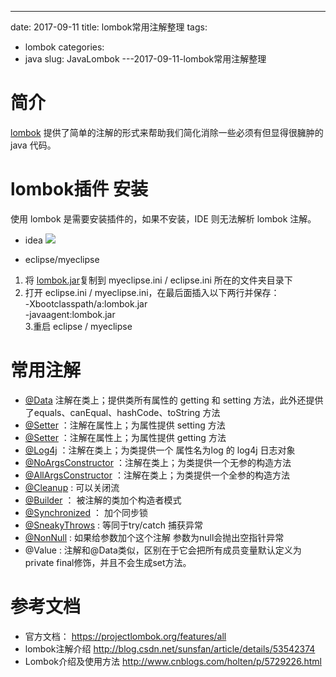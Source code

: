 ---
date: 2017-09-11
title: lombok常用注解整理
tags:
  - lombok
categories: 
  - java
slug: JavaLombok
---2017-09-11-lombok常用注解整理
<!--more-->

# 简介
[lombok](http://projectlombok.org/) 提供了简单的注解的形式来帮助我们简化消除一些必须有但显得很臃肿的 java 代码。

# lombok插件 安装
使用 lombok 是需要安装插件的，如果不安装，IDE 则无法解析 lombok 注解。 
 
- idea
![](https://image.xiaomo.info/idea_lombok.png)

- eclipse/myeclipse       
1. 将 [lombok.jar](https://projectlombok.org/downloads/lombok.jar)复制到 myeclipse.ini / eclipse.ini 所在的文件夹目录下     
2. 打开 eclipse.ini / myeclipse.ini，在最后面插入以下两行并保存：  
-Xbootclasspath/a:lombok.jar          
-javaagent:lombok.jar            
3.重启 eclipse / myeclipse          


# 常用注解 
- [@Data](https://projectlombok.org/features/Data)  注解在类上；提供类所有属性的 getting 和 setting 方法，此外还提供了equals、canEqual、hashCode、toString 方法
- [@Setter](https://projectlombok.org/features/GetterSetter) ：注解在属性上；为属性提供 setting 方法
- [@Setter](https://projectlombok.org/features/GetterSetter) ：注解在属性上；为属性提供 getting 方法
- [@Log4j](https://projectlombok.org/features/Log4j)  ：注解在类上；为类提供一个 属性名为log 的 log4j 日志对象
- [@NoArgsConstructor](https://projectlombok.org/features/constructor) ：注解在类上；为类提供一个无参的构造方法
- [@AllArgsConstructor](https://projectlombok.org/features/constructor) ：注解在类上；为类提供一个全参的构造方法
- [@Cleanup](https://projectlombok.org/features/Cleanup)  : 可以关闭流
- [@Builder](https://projectlombok.org/features/Builder)  ： 被注解的类加个构造者模式
- [@Synchronized](https://projectlombok.org/features/Synchronized)  ： 加个同步锁
- [@SneakyThrows](https://projectlombok.org/features/SneakyThrows) : 等同于try/catch 捕获异常
- [@NonNull](https://projectlombok.org/features/NonNull) : 如果给参数加个这个注解 参数为null会抛出空指针异常
- @Value : 注解和@Data类似，区别在于它会把所有成员变量默认定义为private final修饰，并且不会生成set方法。


# 参考文档
- 官方文档： https://projectlombok.org/features/all
- lombok注解介绍  http://blog.csdn.net/sunsfan/article/details/53542374
- Lombok介绍及使用方法 http://www.cnblogs.com/holten/p/5729226.html

